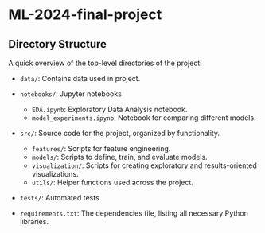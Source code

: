 # ML-2024-final-project

## Directory Structure

A quick overview of the top-level directories of the project:

- `data/`: Contains data used in project.

- `notebooks/`: Jupyter notebooks

  - `EDA.ipynb`: Exploratory Data Analysis notebook.
  - `model_experiments.ipynb`: Notebook for comparing different models.

- `src/`: Source code for the project, organized by functionality.

  - `features/`: Scripts for feature engineering.
  - `models/`: Scripts to define, train, and evaluate models.
  - `visualization/`: Scripts for creating exploratory and results-oriented visualizations.
  - `utils/`: Helper functions used across the project.

- `tests/`: Automated tests

- `requirements.txt`: The dependencies file, listing all necessary Python libraries.
